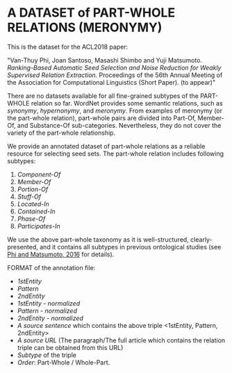 # A DATASET of PART-WHOLE RELATIONS (MERONYMY)

This is the dataset for the ACL2018 paper:

"Van-Thuy Phi, Joan Santoso, Masashi Shimbo and Yuji Matsumoto. *Ranking-Based Automatic Seed Selection and Noise Reduction for Weakly Supervised Relation Extraction*. Proceedings of the 56th Annual Meeting of the Association for Computational Linguistics (Short Paper). (to appear)"

There are no datasets available for all fine-grained subtypes of the PART-WHOLE relation so far. WordNet provides some semantic relations, such as *synonymy*, *hypernonymy*, and *meronymy*. From examples of meronymy (or the part-whole relation), part-whole pairs are divided into Part-Of, Member-Of, and Substance-Of sub-categories. Nevertheless, they do not cover the variety of the part-whole relationship.

We provide an annotated dataset of part-whole relations as a reliable resource for selecting seed sets. The part-whole relation includes following subtypes:
1.	*Component-Of*
2.	*Member-Of*
3.	*Portion-Of*
4.	*Stuff-Of*
5.	*Located-In*
6.	*Contained-In*
7.	*Phase-Of*
8.	*Participates-In*

We use the above part-whole taxonomy as it is well-structured, clearly-presented, and it contains all subtypes in previous ontological studies (see [Phi and Matsumoto, 2016](http://www.aclweb.org/anthology/Y16-2015) for details).

FORMAT of the annotation file:
- *1stEntity*
- *Pattern*
- *2ndEntity*
- *1stEntity - normalized*
- *Pattern - normalized*
- *2ndEntity - normalized*
- *A source sentence* which contains the above triple <1stEntity, Pattern, 2ndEntity>
- *A source URL* (The paragraph/The full article which contains the relation triple can be obtained from this URL)
- *Subtype* of the triple
- *Order*: Part-Whole / Whole-Part.
